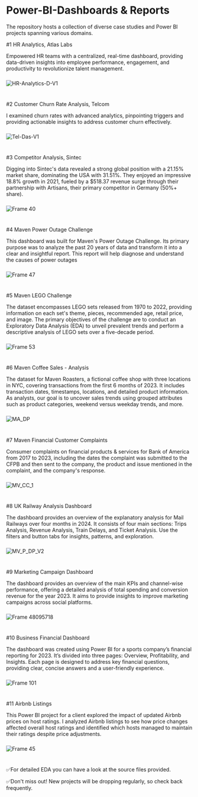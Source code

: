 # Power-BI-Dashboards & Reports
The repository hosts a collection of diverse case studies and Power BI projects spanning various domains.

#1 HR Analytics, Atlas Labs

Empowered HR teams with a centralized, real-time dashboard, providing data-driven insights into employee performance, engagement, and productivity to revolutionize talent management.
###
![HR-Analytics-D-V1](https://github.com/usmansafdar09/Power-BI-VizVerse/assets/59840337/473b707f-4537-4646-b5b8-aa4b69a1c92c)
#
#2 Customer Churn Rate Analysis, Telcom

I examined churn rates with advanced analytics, pinpointing triggers and providing actionable insights to address customer churn effectively.
###
![Tel-Das-V1](https://github.com/usmansafdar09/Power-BI-VizVerse/assets/59840337/eace7362-e1d3-4042-81cc-1a28bf44d399)
#
#3 Competitor Analysis, Sintec

Digging into Sintec's data revealed a strong global position with a 21.15% market share, dominating the USA with 31.51%. They enjoyed an impressive 18.8% growth in 2021, fueled by a $518.37 revenue surge through their partnership with Artisans, their primary competitor in Germany (50%+ share).
###
![Frame 40](https://github.com/usmansafdar09/Power-BI-VizVerse/assets/59840337/556292cb-e395-44c3-b932-9e0cf42589c6)
#
#4 Maven Power Outage Challenge

This dashboard was built for Maven's Power Outage Challenge. Its primary purpose was to analyze the past 20 years of data and transform it into a clear and insightful report. This report will help diagnose and understand the causes of power outages
###
![Frame 47](https://github.com/usmansafdar09/Power-BI-VizVerse/assets/59840337/538d11bb-f49e-4529-8f84-c6bf70880834)
#
#5 Maven LEGO Challenge

The dataset encompasses LEGO sets released from 1970 to 2022, providing information on each set's theme, pieces, recommended age, retail price, and image. The primary objectives of the challenge are to conduct an Exploratory Data Analysis (EDA) to unveil prevalent trends and perform a descriptive analysis of LEGO sets over a five-decade period.
###
![Frame 53](https://github.com/usmansafdar09/Power-BI-VizVerse/assets/59840337/8aaabdcd-5cb5-4604-aea5-4884de56c504)
#
#6 Maven Coffee Sales - Analysis

The dataset for Maven Roasters, a fictional coffee shop with three locations in NYC, covering transactions from the first 6 months of 2023. It includes transaction dates, timestamps, locations, and detailed product information. As analysts, our goal is to uncover sales trends using grouped attributes such as product categories, weekend versus weekday trends, and more.
###
![MA_DP](https://github.com/usmansafdar09/Power-BI-VizVerse/assets/59840337/c7acb692-2d2f-45d7-ac13-826b7bac7083)

#
#7 Maven Financial Customer Complaints

Consumer complaints on financial products & services for Bank of America from 2017 to 2023, including the dates the complaint was submitted to the CFPB and then sent to the company, the product and issue mentioned in the complaint, and the company's response.
###
![MV_CC_1](https://github.com/usmansafdar09/Power-BI-VizVerse/assets/59840337/39611a3d-4424-4f44-a828-b0079ce18f5c)

#
#8 UK Railway Analysis Dashboard

The dashboard provides an overview of the explanatory analysis for Mail Railways over four months in 2024. It consists of four main sections: Trips Analysis, Revenue Analysis, Train Delays, and Ticket Analysis. Use the filters and button tabs for insights, patterns, and exploration.
###
![MV_P_DP_V2](https://github.com/usmansafdar09/Power-BI-VizVerse/assets/59840337/e5cdaef5-b0b4-4a21-94fb-017cd3e253d4)
#

#9 Marketing Campaign Dashboard

The dashboard provides an overview of the main KPIs and channel-wise performance, offering a detailed analysis of total spending and conversion revenue for the year 2023. It aims to provide insights to improve marketing campaigns across social platforms.
###
![Frame 48095718](https://github.com/user-attachments/assets/d859a677-5b6e-4f33-abb7-de675d3d34f3)

#
#10 Business Financial Dashboard

The dashboard was created using Power BI for a sports company’s financial reporting for 2023. It’s divided into three pages: Overview, Profitability, and Insights. Each page is designed to address key financial questions, providing clear, concise answers and a user-friendly experience.
###
![Frame 101](https://github.com/user-attachments/assets/18e5db13-b928-45d0-b15d-7e5f6c838711)

#
#11 Airbnb Listings

This Power BI project for a client explored the impact of updated Airbnb prices on host ratings. I analyzed Airbnb listings to see how price changes affected overall host ratings and identified which hosts managed to maintain their ratings despite price adjustments.
###
![Frame 45](https://github.com/usmansafdar09/Power-BI-VizVerse/assets/59840337/fc808a68-9a54-4eda-b1cf-2112e28e5b23)
#

✅For detailed EDA you can have a look at the source files provided.

✅Don't miss out! New projects will be dropping regularly, so check back frequently.
